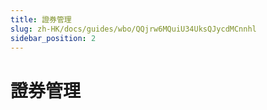 ```yaml
---
title: 證券管理
slug: zh-HK/docs/guides/wbo/QQjrw6MQuiU34UksQJycdMCnnhl
sidebar_position: 2
---
```



# 證券管理

